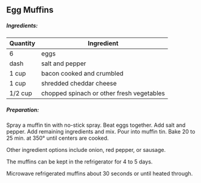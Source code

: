 
## Egg Muffins

##### Ingredients:

| Quantity | Ingredient                                |
|----------|-------------------------------------------|
| 6        | eggs                                      |
| dash     | salt and pepper                           |
| 1 cup    | bacon cooked and crumbled                 |
| 1 cup    | shredded cheddar cheese                   |
| 1/2 cup  | chopped spinach or other fresh vegetables |

##### Preparation:
Spray a muffin tin with no-stick spray.  Beat eggs together. Add salt and
pepper.  Add remaining ingredients and mix. Pour into muffin tin. Bake 20 to
25 min. at 350&deg; until centers are cooked.

Other ingredient options include onion, red pepper, or sausage.

The muffins can be kept in the refrigerator for 4 to 5 days.

Microwave refrigerated muffins about 30 seconds or until heated through.
